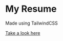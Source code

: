 # My Resume




Made using TailwindCSS

[Take a look here](https://MarcHoutreille.github.io/my-resume)
